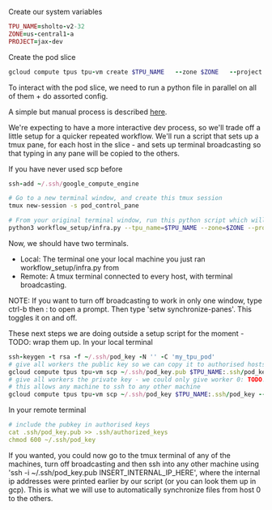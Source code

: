 Create our system variables

```ruby
TPU_NAME=sholto-v2-32
ZONE=us-central1-a
PROJECT=jax-dev
```

Create the pod slice
```ruby
gcloud compute tpus tpu-vm create $TPU_NAME   --zone $ZONE   --project $PROJECT --accelerator-type v2-32   --version tpu-vm-base
```

To interact with the pod slice, we need to run a python file in parallel on all of them + do assorted config. 

A simple but manual process is described [here](https://cloud.google.com/tpu/docs/jax-pods). 

We're expecting to have a more interactive dev process, so we'll trade off a little setup for a quicker repeated workflow. We'll run a script that sets up a tmux pane, for each host in the slice - and sets up terminal broadcasting so that typing in any pane will be copied to the others. 

If you have never used scp before

```ruby
ssh-add ~/.ssh/google_compute_engine
```

```bash
# Go to a new terminal window, and create this tmux session
tmux new-session -s pod_control_pane

# From your original terminal window, run this python script which will connect to the tmux session, create a window for every host in the TPU slice, setup terminal broadcasting. 
python3 workflow_setup/infra.py --tpu_name=$TPU_NAME --zone=$ZONE --project=$PROJECT
```
 
Now, we should have two terminals. 
- Local: The terminal one your local machine you just ran workflow_setup/infra.py from
- Remote: A tmux terminal connected to every host, with terminal broadcasting.

NOTE: If you want to turn off broadcasting to work in only one window, type ctrl-b then : to open a prompt. Then type 'setw synchronize-panes'. This toggles it on and off. 

These next steps we are doing outside a setup script for the moment - TODO: wrap them up. 
In your local terminal

```ruby
ssh-keygen -t rsa -f ~/.ssh/pod_key -N '' -C 'my_tpu_pod'
# give all workers the public key so we can copy it to authorised hosts
gcloud compute tpus tpu-vm scp ~/.ssh/pod_key.pub $TPU_NAME:.ssh/pod_key.pub --worker=all --zone=$ZONE
# give all workers the private key - we could only give worker 0: TODO: Check security implications
# this allows any machine to ssh to any other machine
gcloud compute tpus tpu-vm scp ~/.ssh/pod_key $TPU_NAME:.ssh/pod_key --worker=all --zone=$ZONE

```
In your remote terminal

```yaml
# include the pubkey in authorised keys
cat .ssh/pod_key.pub >> .ssh/authorized_keys
chmod 600 ~/.ssh/pod_key

```

If you wanted, you could now go to the tmux terminal of any of the machines, turn off broadcasting and then ssh into any other machine using 'ssh -i ~/.ssh/pod_key.pub INSERT_INTERNAL_IP_HERE', where the internal ip addresses were printed earlier by our script (or you can look them up in gcp). This is what we will use to automatically synchronize files from host 0 to the others.

